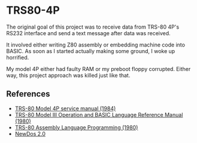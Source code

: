 # TRS80-4P

The original goal of this project was to receive data from TRS-80 4P's RS232 interface and send a text message after data was received.

It involved either writing Z80 assembly or embedding machine code into BASIC.
As soon as I started actually making some ground, I woke up horrified.

My model 4P either had faulty RAM or my preboot floppy corrupted.
Either way, this project approach was killed just like that.


## References
* [TRS-80 Model 4P service manual (1984)](https://archive.org/details/TRS80Model4PServiceManual/mode/2up)
* [TRS-80 Model III Operation and BASIC Language Reference Manual (1980)](http://www.1000bit.it/support/manuali/trs/Model%203%20Operation%20and%20BASIC%20Language%20Ref%20Man%20%281980%29%28Tandy%29%5Ba2%5D.pdf)
* [TRS-80 Assembly Language Programming (1980)](https://archive.org/details/TRS-80_Assembly_Language_Programming_1980_Radio_Shack)
* [NewDos 2.0](http://www.trs-80.com/wordpress/dos-newdos80/newdos80-v2-0-reference-one-page/)

